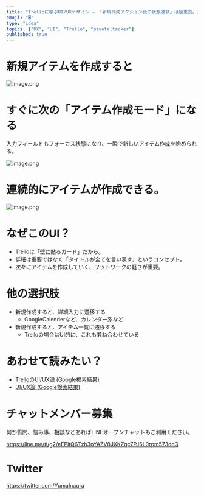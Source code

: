 ```yaml
---
title: "Trelloに学ぶUI/UXデザイン – 「新規作成アクション後の状態遷移」は超重要。連続的なアイテム作成の例。"
emoji: "🖥"
type: "idea"
topics: ["UX", "UI", "Trello", "pivotaltacker"]
published: true
---
```


# 新規アイテムを作成すると

![image.png](https://qiita-image-store.s3.amazonaws.com/0/89618/151d2fd1-08b9-bad2-d96b-84a75a624cc5.png)

# すぐに次の「アイテム作成モード」になる

入力フィールドもフォーカス状態になり、一瞬で新しいアイテム作成を始められる。

![image.png](https://qiita-image-store.s3.amazonaws.com/0/89618/a8f209bb-ce8f-b995-9a2a-a06571283b97.png)

# 連続的にアイテムが作成できる。

![image.png](https://qiita-image-store.s3.amazonaws.com/0/89618/be9e20ae-8e58-c402-6dac-d61846d24ab4.png)

# なぜこのUI？

- Trelloは「壁に貼るカード」だから。
- 詳細は重要ではなく「タイトルが全てを言い表す」というコンセプト。
- 次々にアイテムを作成していく、フットワークの軽さが重要。


# 他の選択肢

- 新規作成すると、詳細入力に遷移する
  - GoogleCalenderなど、カレンダー系など
- 新規作成すると、アイテム一覧に遷移する
  - Trelloの場合はUI的に、これも兼ね合わせている

# あわせて読みたい？

- [TrelloのUI/UX論 (Google検索結果)](https://www.google.co.jp/search?q=yumainaura+ui+ux&oq=yumainaura+ui+ux)
- [UI/UX論 (Google検索結果)](https://www.google.co.jp/search?q=yumainaura+ui+ux&oq=yumainaura+ui+ux)








<!-- Update From Qiita API -->

# チャットメンバー募集


何か質問、悩み事、相談などあればLINEオープンチャットもご利用ください。

https://line.me/ti/g2/eEPltQ6Tzh3pYAZV8JXKZqc7PJ6L0rpm573dcQ





# Twitter


https://twitter.com/YumaInaura


<!-- Update From Qiita API -->


